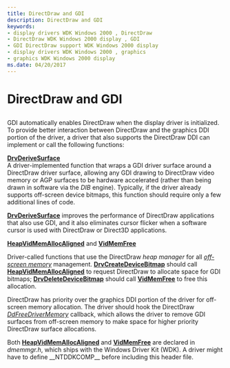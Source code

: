 ```yaml
---
title: DirectDraw and GDI
description: DirectDraw and GDI
keywords:
- display drivers WDK Windows 2000 , DirectDraw
- DirectDraw WDK Windows 2000 display , GDI
- GDI DirectDraw support WDK Windows 2000 display
- display drivers WDK Windows 2000 , graphics
- graphics WDK Windows 2000 display
ms.date: 04/20/2017
---
```


# DirectDraw and GDI


## <span id="ddk_directdraw_and_gdi_gg"></span><span id="DDK_DIRECTDRAW_AND_GDI_GG"></span>


GDI automatically enables DirectDraw when the display driver is initialized. To provide better interaction between DirectDraw and the graphics DDI portion of the driver, a driver that also supports the DirectDraw DDI can implement or call the following functions:

<span id="DrvDeriveSurface"></span><span id="drvderivesurface"></span><span id="DRVDERIVESURFACE"></span>[**DrvDeriveSurface**](/windows/win32/api/winddi/nf-winddi-drvderivesurface)  
A driver-implemented function that wraps a GDI driver surface around a DirectDraw driver surface, allowing any GDI drawing to DirectDraw video memory or AGP surfaces to be hardware accelerated (rather than being drawn in software via the *DIB* engine). Typically, if the driver already supports off-screen device bitmaps, this function should require only a few additional lines of code.

[**DrvDeriveSurface**](/windows/win32/api/winddi/nf-winddi-drvderivesurface) improves the performance of DirectDraw applications that also use GDI, and it also eliminates cursor flicker when a software cursor is used with DirectDraw or Direct3D applications.

<span id="HeapVidMemAllocAligned_and_VidMemFree"></span><span id="heapvidmemallocaligned_and_vidmemfree"></span><span id="HEAPVIDMEMALLOCALIGNED_AND_VIDMEMFREE"></span>[**HeapVidMemAllocAligned**](/windows/win32/api/dmemmgr/nf-dmemmgr-heapvidmemallocaligned) and [**VidMemFree**](/windows/win32/api/dmemmgr/nf-dmemmgr-vidmemfree)  

Driver-called functions that use the DirectDraw *heap manager* for all [*off-screen memory*](video-present-network-terminology.md#off_screen_memory) management. [**DrvCreateDeviceBitmap**](/windows/win32/api/winddi/nf-winddi-drvcreatedevicebitmap) should call [**HeapVidMemAllocAligned**](/windows/win32/api/dmemmgr/nf-dmemmgr-heapvidmemallocaligned) to request DirectDraw to allocate space for GDI bitmaps; [**DrvDeleteDeviceBitmap**](/windows/win32/api/winddi/nf-winddi-drvdeletedevicebitmap) should call [**VidMemFree**](/windows/win32/api/dmemmgr/nf-dmemmgr-vidmemfree) to free this allocation.

DirectDraw has priority over the graphics DDI portion of the driver for off-screen memory allocation. The driver should hook the DirectDraw [*DdFreeDriverMemory*](/windows/win32/api/ddrawint/nc-ddrawint-pdd_freedrivermemory) callback, which allows the driver to remove GDI surfaces from off-screen memory to make space for higher priority DirectDraw surface allocations.

Both [**HeapVidMemAllocAligned**](/windows/win32/api/dmemmgr/nf-dmemmgr-heapvidmemallocaligned) and [**VidMemFree**](/windows/win32/api/dmemmgr/nf-dmemmgr-vidmemfree) are declared in *dmemmgr.h*, which ships with the Windows Driver Kit (WDK). A driver might have to define \_\_NTDDKCOMP\_\_ before including this header file.

 

